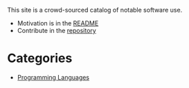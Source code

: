 This site is a crowd-sourced catalog of notable software use.

- Motivation is in the [README](/readme/)
- Contribute in the [repository](https://github.com/nobodyuses/nobodyuses.org)

# Categories

* [Programming Languages](/programming-languages/)
